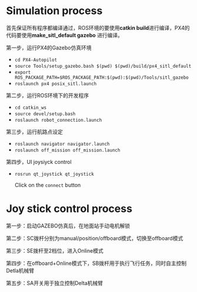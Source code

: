 # Simulation process

首先保证所有程序都编译通过，ROS环境的要使用**catkin build**进行编译，PX4的代码要使用**make_sitl_default gazebo** 进行编译。

第一步，运行PX4的Gazebo仿真环境

- `cd PX4-Autopilot`
- `source Tools/setup_gazebo.bash $(pwd) $(pwd)/build/px4_sitl_default`
- `export ROS_PACKAGE_PATH=$ROS_PACKAGE_PATH:$(pwd):$(pwd)/Tools/sitl_gazebo`
- `roslaunch px4 posix_sitl.launch`

第二步，运行ROS环境下的开发程序

- `cd catkin_ws`
- `source devel/setup.bash`
- `roslaunch robot_connection.launch`

第三步，运行航路点设定

- `roslaunch navigator navigator.launch`
- `roslaunch off_mission off_mission.launch`

第四步，UI joysiyck control

- `rosrun qt_joystick qt_joystick`

  Click on the `connect` button

# Joy stick control process

第一步：启动GAZEBO仿真后，在地面站手动电机解锁

第二步：SC拨杆分别为manual/position/offboard模式，切换至offboard模式

第三步：SE拨杆至2档位，进入Online模式

第四步：在offboard+Online模式下，SB拨杆用于执行飞行任务，同时自主控制Detla机械臂

第五步：SA开关用于独立控制Delta机械臂
